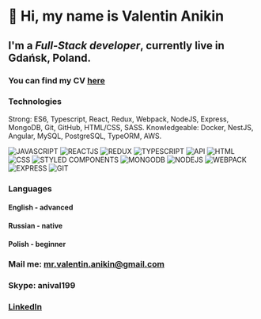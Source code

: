 # 👋 Hi, my name is **Valentin Anikin**
## I'm a *Full-Stack developer*, currently live in Gdańsk, Poland.
### You can find my CV [here](https://anival-github.github.io/cv/resume/)
### Technologies

Strong: ES6, Typescript, React, Redux, Webpack, NodeJS, Express, MongoDB, Git, GitHub, HTML/CSS, SASS.
Knowledgeable: Docker, NestJS, Angular, MySQL, PostgreSQL, TypeORM, AWS.


![JAVASCRIPT](https://img.shields.io/badge/-JAVASCRIPT-090909?style=for-the-badge&logo=JavaScript)
![REACTJS](https://img.shields.io/badge/-REACTJS-090909?style=for-the-badge&logo=React)
![REDUX](https://img.shields.io/badge/-REDUX-090909?style=for-the-badge&logo=Redux)
![TYPESCRIPT](https://img.shields.io/badge/-TYPESCRIPT-090909?style=for-the-badge&logo=TypeScript)
![API](https://img.shields.io/badge/-REST&#032;API-090909?style=for-the-badge)
![HTML](https://img.shields.io/badge/-HTML-090909?style=for-the-badge&logo=html5)
![CSS](https://img.shields.io/badge/-CSS-090909?style=for-the-badge&logo=css3)
![STYLED COMPONENTS](https://img.shields.io/badge/-STYLED&#032;COMPONENTS-090909?style=for-the-badge&logo=styled-components)
![MONGODB](https://img.shields.io/badge/-MONGODB-090909?style=for-the-badge&logo=MongoDB)
![NODEJS](https://img.shields.io/badge/-NODE.JS-090909?style=for-the-badge&logo=Node.js)
![WEBPACK](https://img.shields.io/badge/-WEBPACK-090909?style=for-the-badge&logo=webpack)
![EXPRESS](https://img.shields.io/badge/-EXPRESS-090909?style=for-the-badge&logo=express)
![GIT](https://img.shields.io/badge/-GIT-090909?style=for-the-badge&logo=git)



### Languages
#### English - advanced
#### Russian - native
#### Polish - beginner

### Mail me: mr.valentin.anikin@gmail.com
### Skype: anival199
### [LinkedIn](https://www.linkedin.com/in/valentin-a-226415208/)
